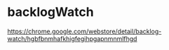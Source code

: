 # backlogWatch
https://chrome.google.com/webstore/detail/backlog-watch/hgbfbnmhafkhigfegihpgapnmnmlfhgd
